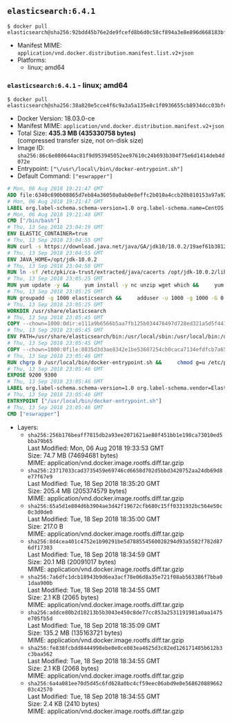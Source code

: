 ## `elasticsearch:6.4.1`

```console
$ docker pull elasticsearch@sha256:92bdd45b76e2de9fcefd8b6d0c58cf894a3e8e896d668183bfe4a3c5e4438626
```

-	Manifest MIME: `application/vnd.docker.distribution.manifest.list.v2+json`
-	Platforms:
	-	linux; amd64

### `elasticsearch:6.4.1` - linux; amd64

```console
$ docker pull elasticsearch@sha256:38a820e5cce4f6c9a3a5a135e8c1f0936655cb8934dcc03bfcb28c1450d5c457
```

-	Docker Version: 18.03.0-ce
-	Manifest MIME: `application/vnd.docker.distribution.manifest.v2+json`
-	Total Size: **435.3 MB (435330758 bytes)**  
	(compressed transfer size, not on-disk size)
-	Image ID: `sha256:86c6e080644ac81f9d953945052ee97610c24b693b304f75e6d1414deb4d072e`
-	Entrypoint: `["\/usr\/local\/bin\/docker-entrypoint.sh"]`
-	Default Command: `["eswrapper"]`

```dockerfile
# Mon, 06 Aug 2018 19:21:47 GMT
ADD file:6340c690b08865d7eb84a36050a0ab0e8effc2b010a4ccb20b810153a97a9228 in / 
# Mon, 06 Aug 2018 19:21:47 GMT
LABEL org.label-schema.schema-version=1.0 org.label-schema.name=CentOS Base Image org.label-schema.vendor=CentOS org.label-schema.license=GPLv2 org.label-schema.build-date=20180804
# Mon, 06 Aug 2018 19:21:48 GMT
CMD ["/bin/bash"]
# Thu, 13 Sep 2018 23:04:19 GMT
ENV ELASTIC_CONTAINER=true
# Thu, 13 Sep 2018 23:04:55 GMT
RUN curl -s https://download.java.net/java/GA/jdk10/10.0.2/19aef61b38124481863b1413dce1855f/13/openjdk-10.0.2_linux-x64_bin.tar.gz | tar -C /opt -zxf -
# Thu, 13 Sep 2018 23:04:55 GMT
ENV JAVA_HOME=/opt/jdk-10.0.2
# Thu, 13 Sep 2018 23:04:56 GMT
RUN ln -sf /etc/pki/ca-trust/extracted/java/cacerts /opt/jdk-10.0.2/lib/security/cacerts
# Thu, 13 Sep 2018 23:05:25 GMT
RUN yum update -y &&     yum install -y nc unzip wget which &&     yum clean all
# Thu, 13 Sep 2018 23:05:25 GMT
RUN groupadd -g 1000 elasticsearch &&     adduser -u 1000 -g 1000 -G 0 -d /usr/share/elasticsearch elasticsearch &&     chmod 0775 /usr/share/elasticsearch &&     chgrp 0 /usr/share/elasticsearch
# Thu, 13 Sep 2018 23:05:25 GMT
WORKDIR /usr/share/elasticsearch
# Thu, 13 Sep 2018 23:05:45 GMT
COPY --chown=1000:0dir:e111a9b6566b5aa7fb125b034476497d728ed321a5d5f4415928ad36283ab56d in /usr/share/elasticsearch 
# Thu, 13 Sep 2018 23:05:45 GMT
ENV PATH=/usr/share/elasticsearch/bin:/usr/local/sbin:/usr/local/bin:/usr/sbin:/usr/bin:/sbin:/bin
# Thu, 13 Sep 2018 23:05:45 GMT
COPY --chown=1000:0file:0835d3d3ae8342e1be53607254cb0caca7134efdfcb7a65dcebbf3097ec59b11 in /usr/local/bin/docker-entrypoint.sh 
# Thu, 13 Sep 2018 23:05:46 GMT
RUN chgrp 0 /usr/local/bin/docker-entrypoint.sh &&     chmod g=u /etc/passwd &&     chmod 0775 /usr/local/bin/docker-entrypoint.sh
# Thu, 13 Sep 2018 23:05:46 GMT
EXPOSE 9200 9300
# Thu, 13 Sep 2018 23:05:46 GMT
LABEL org.label-schema.schema-version=1.0 org.label-schema.vendor=Elastic org.label-schema.name=elasticsearch org.label-schema.version=6.4.1 org.label-schema.url=https://www.elastic.co/products/elasticsearch org.label-schema.vcs-url=https://github.com/elastic/elasticsearch-docker license=Elastic License
# Thu, 13 Sep 2018 23:05:46 GMT
ENTRYPOINT ["/usr/local/bin/docker-entrypoint.sh"]
# Thu, 13 Sep 2018 23:05:46 GMT
CMD ["eswrapper"]
```

-	Layers:
	-	`sha256:256b176beaff7815db2a93ee2071621ae88f451bb1e198ca73010ed5bba79b65`  
		Last Modified: Mon, 06 Aug 2018 19:33:53 GMT  
		Size: 74.7 MB (74694681 bytes)  
		MIME: application/vnd.docker.image.rootfs.diff.tar.gzip
	-	`sha256:23717033cad3735459e69746cd6658d702d5bbd3420752aa24db69d8e77f67e9`  
		Last Modified: Tue, 18 Sep 2018 18:35:20 GMT  
		Size: 205.4 MB (205374579 bytes)  
		MIME: application/vnd.docker.image.rootfs.diff.tar.gzip
	-	`sha256:65a5d1e804d6b3904ae3d42f19672cfb680c15ff0331932bc564e50c0c3d0de0`  
		Last Modified: Tue, 18 Sep 2018 18:35:00 GMT  
		Size: 217.0 B  
		MIME: application/vnd.docker.image.rootfs.diff.tar.gzip
	-	`sha256:8d4cea401c4752e1b90291be5d788554560028294d93a5582f782d876df17303`  
		Last Modified: Tue, 18 Sep 2018 18:34:59 GMT  
		Size: 20.1 MB (20091017 bytes)  
		MIME: application/vnd.docker.image.rootfs.diff.tar.gzip
	-	`sha256:7a6dfc1dcb18943b9d6ea3acf78e06d8a35e721f08ab563386f7bba01daa900b`  
		Last Modified: Tue, 18 Sep 2018 18:34:55 GMT  
		Size: 2.1 KB (2065 bytes)  
		MIME: application/vnd.docker.image.rootfs.diff.tar.gzip
	-	`sha256:addce80b2d10213b5b3043e450c8de77cc853a2531191981a0aa1475e705fb5d`  
		Last Modified: Tue, 18 Sep 2018 18:35:09 GMT  
		Size: 135.2 MB (135163721 bytes)  
		MIME: application/vnd.docker.image.rootfs.diff.tar.gzip
	-	`sha256:fe838fcbdd8444998ebe0e0ce083ea4625d3c82ed126171485b612b3c3baa562`  
		Last Modified: Tue, 18 Sep 2018 18:34:55 GMT  
		Size: 2.1 KB (2068 bytes)  
		MIME: application/vnd.docker.image.rootfs.diff.tar.gzip
	-	`sha256:6a4a081ee70d5d45c6fd628a0bc4cf59eec06abd9e0e56862088966203c42570`  
		Last Modified: Tue, 18 Sep 2018 18:34:55 GMT  
		Size: 2.4 KB (2410 bytes)  
		MIME: application/vnd.docker.image.rootfs.diff.tar.gzip
